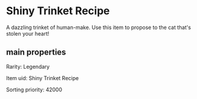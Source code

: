 # Shiny Trinket Recipe

A dazzling trinket of human-make. Use this item to propose to the cat that's stolen your heart!

## main properties

Rarity: Legendary

Item uid: Shiny Trinket Recipe

Sorting priority: 42000